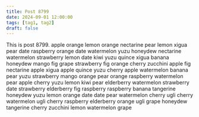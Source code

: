 ```yaml
---
title: Post 8799
date: 2024-09-01 12:00:00
tags: [tag1, tag2]
draft: false
---
```

This is post 8799.
apple
orange
lemon
orange
nectarine
pear
lemon
xigua
pear
date
raspberry
orange
date
watermelon
yuzu
honeydew
nectarine
watermelon
strawberry
lemon
date
kiwi
yuzu
quince
xigua
banana
honeydew
mango
fig
grape
strawberry
fig
orange
cherry
zucchini
apple
fig
nectarine
apple
xigua
apple
quince
yuzu
cherry
apple
watermelon
banana
pear
yuzu
strawberry
mango
orange
pear
orange
raspberry
watermelon
pear
apple
cherry
yuzu
lemon
kiwi
pear
elderberry
watermelon
strawberry
date
strawberry
elderberry
fig
raspberry
raspberry
banana
tangerine
honeydew
yuzu
lemon
orange
date
date
pear
watermelon
cherry
ugli
cherry
watermelon
ugli
cherry
raspberry
elderberry
orange
ugli
grape
honeydew
tangerine
cherry
zucchini
lemon
watermelon
grape
